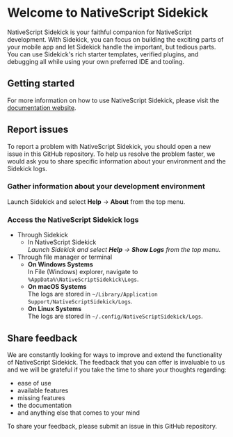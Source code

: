 # Welcome to NativeScript Sidekick
NativeScript Sidekick is your faithful companion for NativeScript development. With Sidekick, you can focus on building the exciting parts of your mobile app and let Sidekick handle the important, but tedious parts. You can use Sidekick's rich starter templates, verified plugins, and debugging all while using your own preferred IDE and tooling.

## Getting started
For more information on how to use NativeScript Sidekick, please visit the [documentation website](https://github.com/ProgressNS/sidekick-docs/wiki).

## Report issues
To report a problem with NativeScript Sidekick, you should open a new issue in this GitHub repository. To help us resolve the problem faster, we would ask you to share specific information about your environment and the Sidekick logs.

### Gather information about your development environment
Launch Sidekick and select **Help** &#8594; **About** from the top menu.

### Access the NativeScript Sidekick logs
* Through Sidekick
  * In NativeScript Sidekick <br/> _Launch Sidekick and select **Help** &#8594; **Show Logs** from the top menu._
* Through file manager or terminal
  * **On Windows Systems** <br/>
  In File (Windows) explorer, navigate to `%AppData%\NativeScriptSidekick\Logs`.
  * **On macOS Systems**<br/>
  The logs are stored in `~/Library/Application Support/NativeScriptSidekick/Logs`.
  * **On Linux Systems**<br/>
  The logs are stored in `~/.config/NativeScriptSidekick/Logs`.

## Share feedback
We are constantly looking for ways to improve and extend the functionality of NativeScript Sidekick. The feedback that you can offer is invaluable to us and we will be grateful if you take the time to share your thoughts regarding:

- ease of use
- available features
- missing features
- the documentation
- and anything else that comes to your mind

To share your feedback, please submit an issue in this GitHub repository.

